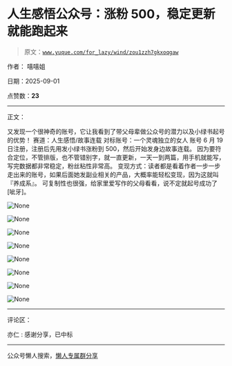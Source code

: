 # 人生感悟公众号：涨粉 500，稳定更新就能跑起来

> 原文：[`www.yuque.com/for_lazy/wind/zou1zzh7gkxoqgaw`](https://www.yuque.com/for_lazy/wind/zou1zzh7gkxoqgaw)

作者： 嘻嘻姐

日期：2025-09-01

点赞数：**23**

* * *

正文：

又发现一个很神奇的账号，它让我看到了带父母辈做公众号的潜力以及小绿书起号的优势！ 赛道：人生感悟/故事连载 对标账号：一个灵魂独立的女人
账号 6 月 19 日注册，注册后先用发小绿书涨粉到 500，然后开始发身边故事连载。
因为要符合定位，不管排版，也不管错别字，就一直更新，一天一到两篇，用手机就能写，写完数据都非常稳定，粉丝粘性非常高。
变现方式：读者都是看着作者一步一步走出来的账号，如果后面她发副业相关的产品，大概率能轻松变现，因为这就叫『养成系』。
可复制性也很强，给家里爱写作的父母看看，说不定就起号成功了[呲牙]。

![](img/3c0cc4af72278a5df24c302e86ea11f8.png "None")

![](img/0200404e7bde4aa9ae076cc11c5ba8f8.png "None")

![](img/6399d115fd76578457492f3c7bdbae16.png "None")

![](img/1386acf9e5027c00ed51cd60fcbe1bac.png "None")

![](img/18c7a4410fc0e944e4080b1ad08527b2.png "None")

![](img/06848ecd68c5d94196bc346efbbcfa79.png "None")

![](img/520c1d6bab3f951a5a59252a41529591.png "None")

![](img/7377c3a8d883456f889a1a40a9532ade.png "None")

* * *

评论区：

亦仁 : 感谢分享，已中标

* * *

公众号懒人搜索，[懒人专属群分享](https://lazybook.fun/#/blog/group)